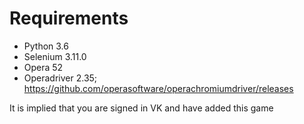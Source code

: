 # Requirements

* Python 3.6
* Selenium 3.11.0
* Opera 52
* Operadriver 2.35; https://github.com/operasoftware/operachromiumdriver/releases

It is implied that you are signed in VK and have added this game